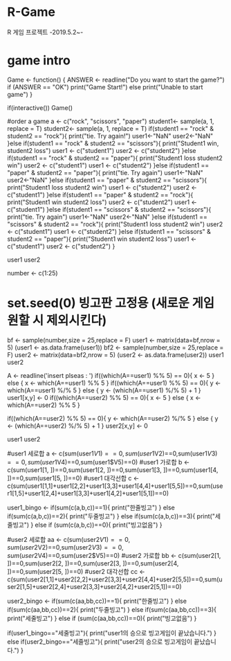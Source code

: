 # R-Game
R 게임 프로젝트 -2019.5.2~-
# game intro
Game <- function() {
  ANSWER <- readline("Do you want to start the game?")
  if (ANSWER == "OK")
    print("Game Start!")
  else
    print("Unable to start game")
}

if(interactive()) Game()

#order a game
a <- c("rock", "scissors", "paper")
student1<- sample(a, 1, replace = T)
student2<- sample(a, 1, replace = T)
if(student1 == "rock" & student2 == "rock"){
  print("tie. Try again!")
  user1<-"NaN"
  user2<-"NaN"
}else if(student1 == "rock" & student2 == "scissors"){
  print("Student1 win, student2 loss")
  user1 <- c("student1")
  user2 <- c("student2")
}else if(student1 == "rock" & student2 == "paper"){
  print("Student1 loss student2 win")
  user2 <- c("student1")
  user1 <- c("student2")
}else if(student1 == "paper" & student2 == "paper"){
  print("tie. Try again")
  user1<-"NaN"
  user2<-"NaN"
}else if(student1 == "paper" & student2 == "scissors"){
  print("Student1 loss student2 win")
  user1 <- c("student2")
  user2 <- c("student1")
}else if(student1 == "paper" & student2 == "rock"){
  print("Student1 win student2 loss")
  user2 <- c("student2")
  user1 <- c("student1")
}else if(student1 == "scissors" & student2 == "scissors"){
  print("tie. Try again")
  user1<-"NaN"
  user2<-"NaN"
}else if(student1 == "scissors" & student2 == "rock"){
  print("Student1 loss student2 win")
  user2 <- c("student1")
  user1 <- c("student2")
}else if(student1 == "scissors" & student2 == "paper"){
  print("Student1 win student2 loss")
  user1 <- c("student1")
  user2 <- c("student2")
}

user1
user2

number <- c(1:25)

# set.seed(0) 빙고판 고정용 (새로운 게임 원할 시 제외시킨다)
bf <- sample(number,size = 25,replace = F)
user1 <- matrix(data=bf,nrow = 5)
(user1 <- as.data.frame(user1))
bf2 <- sample(number,size = 25,replace = F)
user2 <- matrix(data=bf2,nrow = 5)
(user2 <- as.data.frame(user2))
user1
user2


A <- readline('insert plseas : ')
if((which(A==user1) %% 5) == 0){
  x <- 5
} else {
  x <- which(A==user1) %% 5
}
if((which(A==user1) %% 5) == 0){
  y <- which(A==user1) %/% 5
} else {
  y <- (which(A==user1) %/% 5) + 1
}
user1[x,y] <- 0
if((which(A==user2) %% 5) == 0){
  x <- 5
} else {
  x <- which(A==user2) %% 5
}

if((which(A==user2) %% 5) == 0){
  y <- which(A==user2) %/% 5
} else {
  y <- (which(A==user2) %/% 5) + 1
}
user2[x,y] <- 0

user1
user2

#user1 세로합
a <- c(sum(user1$V1)==0,sum(user1$V2)==0,sum(user1$V3)==0,sum(user1$V4)==0,sum(user1$V5)==0)
#user1 가로합
b <- c(sum(user1[1, ])==0,sum(user1[2, ])==0,sum(user1[3, ])==0,sum(user1[4, ])==0,sum(user1[5, ])==0)
#user1 대각선합
c <- c(sum(user1[1,1]+user1[2,2]+user1[3,3]+user1[4,4]+user1[5,5])==0,sum(user1[1,5]+user1[2,4]+user1[3,3]+user1[4,2]+user1[5,1])==0)

user1_bingo <- if(sum(c(a,b,c))==1){
  print("한줄빙고")
} else if(sum(c(a,b,c))==2){
  print("두줄빙고")
} else if(sum(c(a,b,c))==3){
  print("세줄빙고")
} else if (sum(c(a,b,c))==0){
  print("빙고없음")
}


#user2 세로합
aa <- c(sum(user2$V1)==0,sum(user2$V2)==0,sum(user2$V3)==0,sum(user2$V4)==0,sum(user2$V5)==0)
#user2 가로합
bb <- c(sum(user2[1, ])==0,sum(user2[2, ])==0,sum(user2[3, ])==0,sum(user2[4, ])==0,sum(user2[5, ])==0)
#user2 대각선합
cc <- c(sum(user2[1,1]+user2[2,2]+user2[3,3]+user2[4,4]+user2[5,5])==0,sum(user2[1,5]+user2[2,4]+user2[3,3]+user2[4,2]+user2[5,1])==0)

user2_bingo <- if(sum(c(aa,bb,cc))==1){
  print("한줄빙고")
} else if(sum(c(aa,bb,cc))==2){
  print("두줄빙고")
} else if(sum(c(aa,bb,cc))==3){
  print("세줄빙고")
} else if (sum(c(aa,bb,cc))==0){
  print("빙고없음")
}

if(user1_bingo=="세줄빙고"){
  print("user1의 승으로 빙고게임이 끝났습니다.")
} else if(user2_bingo=="세줄빙고"){
  print("user2의 승으로 빙고게임이 끝났습니다.")
}
